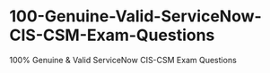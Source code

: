 # 100-Genuine-Valid-ServiceNow-CIS-CSM-Exam-Questions
100% Genuine &amp; Valid ServiceNow CIS-CSM Exam Questions
